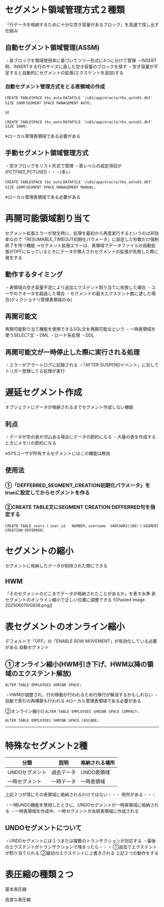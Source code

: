 # セグメント領域管理方式２種類
「行データを格納するために十分な空き容量があるブロック」を高速で探し出す仕組み
## 自動セグメント領域管理(ASSM)
・各ブロックを領域使用率に基づいてツリー形式に4つに分けて管理
・INSERT時、INSERTする行のサイズに適した空き容量のブロックを探す
・空き容量が不足すると自動的にセグメントの拡張(エクステントを追加)する
### 自動セグメント管理方式をとる表領域の作成

`CREATE TABLESPACE tbs_auto`
 `DATAFILE '/u01/app/oracle/tbs_auto01.dbf'`
 `SIZE 100M`
 `SEGMENT SPACE MANAGEMENT AUTO;`

or

`CREATE TABLESPACE tbs_auto`
 `DATAFILE '/u01/app/oracle/tbs_auto01.dbf'`
 `SIZE 100M;`

※ローカル管理表領域である必要がある
## 手動セグメント領域管理方式
・空きブロックをリスト形式で管理
・表レベルの設定項目が(PCTFREE,PCTUSED・・・)多い

`CREATE TABLESPACE tbs_auto`
 `DATAFILE '/u01/app/oracle/tbs_auto01.dbf'`
 `SIZE 100M`
 `SEGMENT SPACE MANAGEMENT MANUAL;`

※ローカル管理表領域である必要がある
# 再開可能領域割り当て
セグメント拡張エラーが発生時に、処理を最初から再度実行するというのは非効率なので「RESUMABLE_TIMEOUT初期化パラメータ」に設定した秒数だけ強制終了を待つ機能
→セグメント拡張エラーは、表領域でデータファイルの自動拡張がOFFになっているときにデータが挿入されセグメントの拡張が失敗した際に発生する
## 動作するタイミング
・表領域の空き容量不足により追加エクステント割り当てに失敗した場合
・ユーザのクオータを超過した場合
・セグメントの最大エクステント数に達した場合(ディクショナリ管理表領域のみ)
## 再開可能文
再開可能割り当て機能を使用できるSQL文を再開可能文という
・一時表領域を使うSELECT文
・DML
・ロード系処理
・DDL
## 再開可能文が一時停止した際に実行される処理
・エラーがアラートログに記録される
・「AFTER SUSPENDイベント」に対してトリガー登録してる処理が実行
# 遅延セグメント作成
オブジェクトにデータが格納されるまでセグメント作成しない機能
## 利点
・データが空の表が沢山ある場合にデータの節約になる
・大量の表を作成するときにメモリの節約になる

※SYSユーザが所有するセグメントにはこの機能は無効
## 使用法
### ①「DEFFERRED_SEGMENT_CREATION初期化パラメータ」をtrueに設定してからセグメントを作る
### ②CREATE TABLE文にSEGMENT CREATION DEFFERRED句を指定する

`CREATE TABLE users (`
    `user_id   NUMBER,`
    `username  VARCHAR2(100)`
`)`
`SEGMENT CREATION DEFERRED;`
# セグメントの縮小
セグメントに格納したデータが削除された際にできる
## HWM
「そのセグメントのどこまでデータが格納されたことがあるか」を表す水準
表セグメントのオンライン縮小で正しい位置に調整できる
![[Pasted image 20250601100838.png]]
# 表セグメントのオンライン縮小
デフォルトで「OFF」の「ENABLE ROW MOVEMENT」が有効化している必要がある
自動セグメント

## ①オンライン縮小(HWM引き下げ、HWM以降の領域のエクステント解放)
`ALTER TABLE EMPLOYEES SHRINK SPACE;`

・HWMが調整され、行の移動が行われるため行移行が解消するかもしれない
・自動で索引の再構築も行われる
※ローカル管理表領域である必要がある


②オンライン縮小()
`ALTER TABLE EMPLOYEES SHRINK SPACE COMPACT;`

`ALTER TABLE EMPLOYEES SHRINK SPACE CASCADE;`

---
# 特殊なセグメント2種

| 分類        | 説明    | 格納される場所 |
| --------- | ----- | ------- |
| UNDOセグメント | 過去データ | UNDO表領域 |
| 一時セグメント   | 一時データ | 一時表領域   |

上記２つが常にその表領域に格納されるわけではない・・・
例外がある・・・

・一時UNDO機能を使用したときに、UNDOセグメントが一時表領域に格納される
・一時表領域を作成中、一時セグメントが永続表領域に作成される

## UNDOセグメントについて

・UNDOセグメントには１つまたは複数のトランザクションが対応する
・最後のエクステントがトランザクションで埋まったら・・・
①追加でエクステントが割り当てられる
②最初のエクステントに上書きされる
上記２つの動作をする





# 表圧縮の種類２つ

基本表圧縮

高度な表圧縮